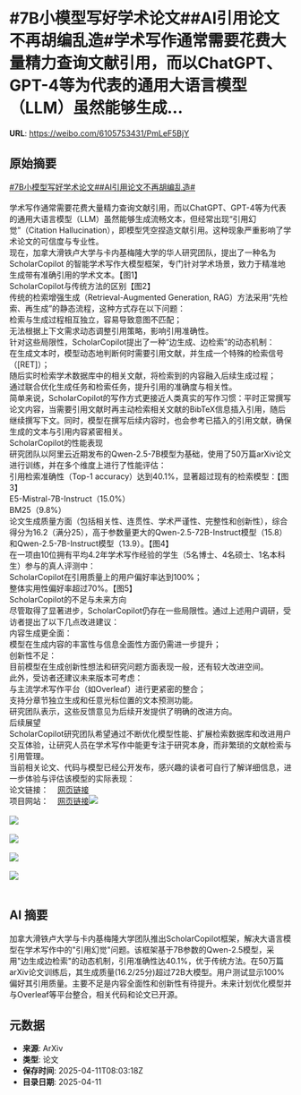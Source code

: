 # #7B小模型写好学术论文##AI引用论文不再胡编乱造#学术写作通常需要花费大量精力查询文献引用，而以ChatGPT、GPT-4等为代表的通用大语言模型（LLM）虽然能够生成...

**URL**: https://weibo.com/6105753431/PmLeF5BjY

## 原始摘要

<a href="https://m.weibo.cn/search?containerid=231522type%3D1%26t%3D10%26q%3D%237B%E5%B0%8F%E6%A8%A1%E5%9E%8B%E5%86%99%E5%A5%BD%E5%AD%A6%E6%9C%AF%E8%AE%BA%E6%96%87%23&amp;extparam=%237B%E5%B0%8F%E6%A8%A1%E5%9E%8B%E5%86%99%E5%A5%BD%E5%AD%A6%E6%9C%AF%E8%AE%BA%E6%96%87%23" data-hide=""><span class="surl-text">#7B小模型写好学术论文#</span></a><a href="https://m.weibo.cn/search?containerid=231522type%3D1%26t%3D10%26q%3D%23AI%E5%BC%95%E7%94%A8%E8%AE%BA%E6%96%87%E4%B8%8D%E5%86%8D%E8%83%A1%E7%BC%96%E4%B9%B1%E9%80%A0%23&amp;extparam=%23AI%E5%BC%95%E7%94%A8%E8%AE%BA%E6%96%87%E4%B8%8D%E5%86%8D%E8%83%A1%E7%BC%96%E4%B9%B1%E9%80%A0%23" data-hide=""><span class="surl-text">#AI引用论文不再胡编乱造#</span></a><br><br>学术写作通常需要花费大量精力查询文献引用，而以ChatGPT、GPT-4等为代表的通用大语言模型（LLM）虽然能够生成流畅文本，但经常出现“引用幻觉”（Citation Hallucination），即模型凭空捏造文献引用。这种现象严重影响了学术论文的可信度与专业性。<br>现在，加拿大滑铁卢大学与卡内基梅隆大学的华人研究团队，提出了一种名为 ScholarCopilot 的智能学术写作大模型框架，专门针对学术场景，致力于精准地生成带有准确引用的学术文本。【图1】<br>ScholarCopilot与传统方法的区别【图2】<br>传统的检索增强生成（Retrieval-Augmented Generation, RAG）方法采用“先检索、再生成”的静态流程，这种方式存在以下问题：<br>检索与生成过程相互独立，容易导致意图不匹配；<br>无法根据上下文需求动态调整引用策略，影响引用准确性。<br>针对这些局限性，ScholarCopilot提出了一种“边生成、边检索”的动态机制：<br>在生成文本时，模型动态地判断何时需要引用文献，并生成一个特殊的检索信号（[RET]）；<br>随后实时检索学术数据库中的相关文献，将检索到的内容融入后续生成过程；<br>通过联合优化生成任务和检索任务，提升引用的准确度与相关性。<br>简单来说，ScholarCopilot的写作方式更接近人类真实的写作习惯：平时正常撰写论文内容，当需要引用文献时再主动检索相关文献的BibTeX信息插入引用，随后继续撰写下文。同时，模型在撰写后续内容时，也会参考已插入的引用文献，确保生成的文本与引用内容紧密相关。<br>ScholarCopilot的性能表现<br>研究团队以阿里云近期发布的Qwen-2.5-7B模型为基础，使用了50万篇arXiv论文进行训练，并在多个维度上进行了性能评估：<br>引用检索准确性（Top-1 accuracy）达到40.1%，显著超过现有的检索模型：【图3】<br>E5-Mistral-7B-Instruct（15.0%）<br>BM25（9.8%）<br>论文生成质量方面（包括相关性、连贯性、学术严谨性、完整性和创新性），综合得分为16.2（满分25），高于参数量更大的Qwen-2.5-72B-Instruct模型（15.8）和Qwen-2.5-7B-Instruct模型（13.9）。【图4】<br>在一项由10位拥有平均4.2年学术写作经验的学生（5名博士、4名硕士、1名本科生）参与的真人评测中：<br>ScholarCopilot在引用质量上的用户偏好率达到100%；<br>整体实用性偏好率超过70%。【图5】<br>ScholarCopilot的不足与未来方向<br>尽管取得了显著进步，ScholarCopilot仍存在一些局限性。通过上述用户调研，受访者提出了以下几点改进建议：<br>内容生成更全面：<br>模型在生成内容的丰富性与信息全面性方面仍需进一步提升；<br>创新性不足：<br>目前模型在生成创新性想法和研究问题方面表现一般，还有较大改进空间。<br>此外，受访者还建议未来版本可考虑：<br>与主流学术写作平台（如Overleaf）进行更紧密的整合；<br>支持分章节独立生成和任意光标位置的文本预测功能。<br>研究团队表示，这些反馈意见为后续开发提供了明确的改进方向。<br>后续展望<br>ScholarCopilot研究团队希望通过不断优化模型性能、扩展检索数据库和改进用户交互体验，让研究人员在学术写作中能更专注于研究本身，而非繁琐的文献检索与引用管理。<br>当前相关论文、代码与模型已经公开发布，感兴趣的读者可自行了解详细信息，进一步体验与评估该模型的实际表现：<br>论文链接：<a href="https://weibo.cn/sinaurl?u=https%3A%2F%2Farxiv.org%2Fpdf%2F2504.00824" data-hide=""><span class="url-icon"><img style="width: 1rem;height: 1rem" src="https://h5.sinaimg.cn/upload/2015/09/25/3/timeline_card_small_web_default.png" referrerpolicy="no-referrer"></span><span class="surl-text">网页链接</span></a><br>项目网站：<a href="https://weibo.cn/sinaurl?u=https%3A%2F%2Ftiger-ai-lab.github.io%2FScholarCopilot%2F" data-hide=""><span class="url-icon"><img style="width: 1rem;height: 1rem" src="https://h5.sinaimg.cn/upload/2015/09/25/3/timeline_card_small_web_default.png" referrerpolicy="no-referrer"></span><span class="surl-text">网页链接</span></a><img style="" src="https://tvax2.sinaimg.cn/large/006Fd7o3gy1i0cuaw76dzj30zk0a40w7.jpg" referrerpolicy="no-referrer"><br><br><img style="" src="https://tvax4.sinaimg.cn/large/006Fd7o3gy1i0cuaye9j3j30zk0b4qaz.jpg" referrerpolicy="no-referrer"><br><br><img style="" src="https://tvax1.sinaimg.cn/large/006Fd7o3gy1i0cub4kcxbj30zk0hfgtf.jpg" referrerpolicy="no-referrer"><br><br><img style="" src="https://tvax2.sinaimg.cn/large/006Fd7o3gy1i0cuayikvqj30zk0b7wkb.jpg" referrerpolicy="no-referrer"><br><br><img style="" src="https://tvax4.sinaimg.cn/large/006Fd7o3gy1i0cub419ixj30zk0gotk8.jpg" referrerpolicy="no-referrer"><br><br>

## AI 摘要

加拿大滑铁卢大学与卡内基梅隆大学团队推出ScholarCopilot框架，解决大语言模型在学术写作中的"引用幻觉"问题。该框架基于7B参数的Qwen-2.5模型，采用"边生成边检索"的动态机制，引用准确性达40.1%，优于传统方法。在50万篇arXiv论文训练后，其生成质量(16.2/25分)超过72B大模型。用户测试显示100%偏好其引用质量。主要不足是内容全面性和创新性有待提升。未来计划优化模型并与Overleaf等平台整合，相关代码和论文已开源。

## 元数据

- **来源**: ArXiv
- **类型**: 论文
- **保存时间**: 2025-04-11T08:03:18Z
- **目录日期**: 2025-04-11
